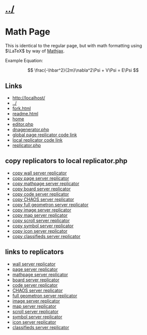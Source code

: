 # [../](../)

#  Math Page

This is identical to the regular page, but with math formatting using $\LaTeX$ by way of [Mathjax](https://www.mathjax.org/).

Example Equation:

$$
\frac{-\hbar^2}{2m}\nabla^2\Psi + V\Psi = E\Psi
$$


## Links

 - [http://localhost/](http://localhost/)
 - [../](../)
 - [fork.html](fork.html)
 - [readme.html](readme.html)
 - [home](index.html)
 - [editor.php](editor.php)
 - [dnagenerator.php](dnagenerator.php)
 - [global page replicator code link](https://raw.githubusercontent.com/LafeLabs/pi/main/servers/page/php/replicator.txt)
 - [local replicator code link](php/replicator.txt)
 - [replicator.php](replicator.php)

## copy replicators to local replicator.php

 - [copy wall server replicator](copy.php?from=https://raw.githubusercontent.com/LafeLabs/pi/main/servers/wall/php/replicator.txt&to=replicator.php)
 - [copy page server replicator](copy.php?from=https://raw.githubusercontent.com/LafeLabs/pi/main/servers/page/php/replicator.txt&to=replicator.php)
 - [copy mathpage server replicator](copy.php?from=https://raw.githubusercontent.com/LafeLabs/pi/main/servers/mathpage/php/replicator.txt&to=replicator.php)
 - [copy board server replicator](copy.php?from=https://raw.githubusercontent.com/LafeLabs/pi/main/servers/boardserver/php/replicator.txt&to=replicator.php)
 - [copy code server replicator](copy.php?from=https://raw.githubusercontent.com/LafeLabs/pi/main/servers/codeserver/php/replicator.txt&to=replicator.php)
 - [copy CHAOS server replicator](copy.php?from=https://raw.githubusercontent.com/LafeLabs/pi/main/servers/chaos/php/replicator.txt&to=replicator.php)
 - [copy full geometron server replicator](copy.php?from=https://raw.githubusercontent.com/LafeLabs/pi/main/servers/geometron/php/replicator.txt&to=replicator.php)
 - [copy image server replicator](copy.php?from=https://raw.githubusercontent.com/LafeLabs/pi/main/servers/imageserver/php/replicator.txt&to=replicator.php)
 - [copy map server replicator](copy.php?from=https://raw.githubusercontent.com/LafeLabs/pi/main/servers/mapserver/php/replicator.txt&to=replicator.php)
 - [copy scroll server replicator](copy.php?from=https://raw.githubusercontent.com/LafeLabs/pi/main/servers/scrollserver/php/replicator.txt&to=replicator.php)
 - [copy symbol server replicator](copy.php?from=https://raw.githubusercontent.com/LafeLabs/pi/main/servers/symbolserver/php/replicator.txt&to=replicator.php)
 - [copy icon server replicator](copy.php?from=https://raw.githubusercontent.com/LafeLabs/pi/main/servers/iconserver/php/replicator.txt&to=replicator.php)
 - [copy classifieds server replicator](copy.php?from=https://raw.githubusercontent.com/LafeLabs/pi/main/servers/classifieds/php/replicator.txt&to=replicator.php)

## links to replicators

 - [wall server replicator](https://raw.githubusercontent.com/LafeLabs/pi/main/servers/wall/php/replicator.txt)
 - [page server replicator](https://raw.githubusercontent.com/LafeLabs/pi/main/servers/page/php/replicator.txt)
 - [mathpage server replicator](https://raw.githubusercontent.com/LafeLabs/pi/main/servers/mathpage/php/replicator.txt)
 - [board server replicator](https://raw.githubusercontent.com/LafeLabs/pi/main/servers/boardserver/php/replicator.txt)
 - [code server replicator](https://raw.githubusercontent.com/LafeLabs/pi/main/servers/codeserver/php/replicator.txt)
 - [CHAOS server replicator](https://raw.githubusercontent.com/LafeLabs/pi/main/servers/chaos/php/replicator.txt)
 - [full geometron server replicator](https://raw.githubusercontent.com/LafeLabs/pi/main/servers/geometron/php/replicator.txt)
 - [image server replicator](https://raw.githubusercontent.com/LafeLabs/pi/main/servers/imageserver/php/replicator.txt)
 - [map server replicator](https://raw.githubusercontent.com/LafeLabs/pi/main/servers/mapserver/php/replicator.txt)
 - [scroll server replicator](https://raw.githubusercontent.com/LafeLabs/pi/main/servers/scrollserver/php/replicator.txt)
 - [symbol server replicator](https://raw.githubusercontent.com/LafeLabs/pi/main/servers/symbolserver/php/replicator.txt)
 - [icon server replicator](https://raw.githubusercontent.com/LafeLabs/pi/main/servers/iconserver/php/replicator.txt)
 - [classifieds server replicator](https://raw.githubusercontent.com/LafeLabs/pi/main/servers/classifieds/php/replicator.txt)


